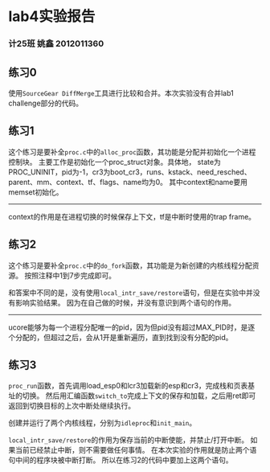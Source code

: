 # lab4实验报告

### 计25班 姚鑫 2012011360

## 练习0
使用`SourceGear DiffMerge`工具进行比较和合并。本次实验没有合并lab1 challenge部分的代码。


## 练习1
这个练习是要补全`proc.c`中的`alloc_proc`函数，其功能是分配并初始化一个进程控制块。
主要工作是初始化一个proc_struct对象。具体地，
state为PROC_UNINIT，pid为-1，cr3为boot_cr3，runs、kstack、need_resched、parent、mm、context、tf、flags、name均为0。
其中context和name要用memset初始化。

---

context的作用是在进程切换的时候保存上下文，tf是中断时使用的trap frame。


## 练习2
这个练习是要补全`proc.c`中的`do_fork`函数，其功能是为新创建的内核线程分配资源。
按照注释中1到7步完成即可。

和答案中不同的是，没有使用`local_intr_save/restore`语句，但是在实验中并没有影响实验结果。
因为在自己做的时候，并没有意识到两个语句的作用。

---

ucore能够为每一个进程分配唯一的pid，因为但pid没有超过MAX_PID时，是逐个分配的，但超过之后，会从1开是重新遍历，直到找到没有分配的pid。


## 练习3

`proc_run`函数，首先调用load_esp0和lcr3加载新的esp和cr3，完成栈和页表基址的切换。
然后用汇编函数`switch_to`完成上下文的保存和加载，之后用ret即可返回到切换目标的上次中断处继续执行。

创建并运行了两个内核线程，分别为`idleproc`和`init_main`。

`local_intr_save/restore`的作用为保存当前的中断使能，并禁止/打开中断。
如果当前已经禁止中断，则不需要做任何事情。
在本次实验的作用就是防止两个语句中间的程序块被中断打断。
所以在练习2的代码中要加上这两个语句。























